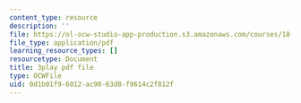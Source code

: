 ```yaml
---
content_type: resource
description: ''
file: https://ol-ocw-studio-app-production.s3.amazonaws.com/courses/18-03sc-differential-equations-fall-2011/0d1b01f96012ac9063d8f9614c2f812f_heBvViSi9xQ.pdf
file_type: application/pdf
learning_resource_types: []
resourcetype: Document
title: 3play pdf file
type: OCWFile
uid: 0d1b01f9-6012-ac90-63d8-f9614c2f812f
---
```

